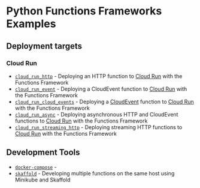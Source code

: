 # Python Functions Frameworks Examples

## Deployment targets
### Cloud Run
* [`cloud_run_http`](./cloud_run_http/) - Deploying an HTTP function to [Cloud Run](http.cloud.google.com/run) with the Functions Framework
* [`cloud_run_event`](./cloud_run_event/) - Deploying a CloudEvent function to [Cloud Run](http://cloud.google.com/run) with the Functions Framework
* [`cloud_run_cloud_events`](cloud_run_cloud_events/) - Deploying a [CloudEvent](https://github.com/cloudevents/sdk-python) function to [Cloud Run](http://cloud.google.com/run) with the Functions Framework
* [`cloud_run_async`](./cloud_run_async/) - Deploying asynchronous HTTP and CloudEvent functions to [Cloud Run](http://cloud.google.com/run) with the Functions Framework
* [`cloud_run_streaming_http`](./cloud_run_streaming_http/) - Deploying streaming HTTP functions to [Cloud Run](http://cloud.google.com/run) with the Functions Framework

## Development Tools
* [`docker-compose`](./docker-compose) -
* [`skaffold`](./skaffold) - Developing multiple functions on the same host using Minikube and Skaffold

